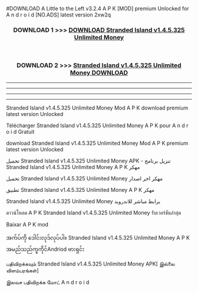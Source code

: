 #DOWNLOAD A Little to the Left v3.2.4 A P K [MOD] premium Unlocked for A n d r o i d [NO.ADS] latest version 2xw2q 



<div align="center">

<h3>DOWNLOAD 1 >>> <a href="https://downloadmod1.web.app/?judul=Stranded Island v1.4.5.325 Unlimited Money ">DOWNLOAD Stranded Island v1.4.5.325 Unlimited Money </a></h3><br>

<h3>DOWNLOAD 2 >>> <a href="https://downloadmod1.web.app/?judul=Stranded Island v1.4.5.325 Unlimited Money ">Stranded Island v1.4.5.325 Unlimited Money  DOWNLOAD </a></h3>

</div>


----------------------------------------------------------

----------------------------------------------------------

----------------------------------------------------------

----------------------------------------------------------


Stranded Island v1.4.5.325 Unlimited Money  Mod A P K download premium latest version Unlocked

Télécharger Stranded Island v1.4.5.325 Unlimited Money  A P K pour A n d r o i d Gratuit

download Stranded Island v1.4.5.325 Unlimited Money  Mod A P K premium latest version Unlocked

تحميل Stranded Island v1.4.5.325 Unlimited Money  APK - تنزيل برنامج Stranded Island v1.4.5.325 Unlimited Money  A P K مهكر

تحميل Stranded Island v1.4.5.325 Unlimited Money  مهكر اخر اصدار

تطبيق Stranded Island v1.4.5.325 Unlimited Money  A P K مهكر

Stranded Island v1.4.5.325 Unlimited Money  برابط مباشر للاندرويد

ดาวน์โหลด A P K Stranded Island v1.4.5.325 Unlimited Money  รับเวอร์ชันล่าสุด

Baixar A P K mod

အက်ပ်ကို ဒေါင်းလုဒ်လုပ်ပါ။ Stranded Island v1.4.5.325 Unlimited Money  A P K အမည်သည်ကူကိုင်Andriod ဗားရှင်း

பதிவிறக்கவும் Stranded Island v1.4.5.325 Unlimited Money  APK[ இல்லை விளம்பரங்கள்] 
 
இலவச பதிவிறக்க மோட் A n d r o i d



